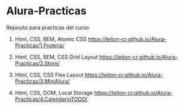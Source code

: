 # Alura-Practicas
Reposito para practicas del curso

1. Html, CSS, BEM, Atomic CSS
https://leiton-cr.github.io/Alura-Practicas/1.Fruteria/

2. Html, CSS, BEM, CSS Grid Layout
https://leiton-cr.github.io/Alura-Practicas/2.Store/

3. Html, CSS, CSS Flex Layout
https://leiton-cr.github.io/Alura-Practicas/3.MiniAlura/

3. Html, CSS, DOM, Local Storage
https://leiton-cr.github.io/Alura-Practicas/4.CalendarioTODO/
